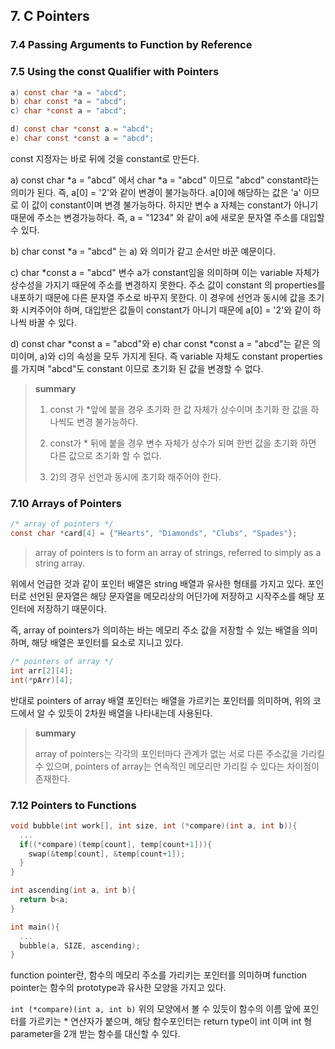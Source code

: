 



## 7. C Pointers

### 7.4 Passing Arguments to Function by Reference





### 7.5 Using the const Qualifier with Pointers

```c
a) const char *a = "abcd";
b) char const *a = "abcd";
c) char *const a = "abcd";

d) const char *const a = "abcd";
e) char const *const a = "abcd";
```

const 지정자는 바로 뒤에 것을 constant로 만든다.

a) const char *a = "abcd" 에서 char *a = "abcd" 이므로 "abcd" constant라는 의미가 된다. 즉, a[0] = '2'와 같이 변경이 불가능하다. a[0]에 해당하는 값은 'a' 이므로 이 값이 constant이며 변경 불가능하다. 하지만 변수 a 자체는 constant가 아니기 때문에 주소는 변경가능하다. 즉, a = "1234" 와 같이 a에 새로운 문자열 주소를 대입할 수 있다.

 b) char const *a = "abcd" 는 a) 와 의미가 같고 순서만 바꾼 예문이다.

 c) char *const a = "abcd" 변수 a가 constant임을 의미하며 이는 variable 자체가 상수성을 가지기 때문에 주소를 변경하지 못한다. 주소 값이 constant 의 properties를 내포하기 때문에 다른 문자열 주소로 바꾸지 못한다.
 이 경우에 선언과 동시에 값을 초기화 시켜주어야 하며, 대입받은 값들이 constant가 아니기 때문에 a[0] = '2'와 같이 하나씩 바꿀 수 있다. 

d) const char *const a = "abcd"와 e) char const *const a = "abcd"는 같은 의미이며, a)와 c)의 속성을 모두 가지게 된다. 즉 variable 자체도 constant properties를 가지며 "abcd"도 constant 이므로 초기화 된 값을 변경할 수 없다.

>**summary**
>
>1) const 가 *앞에 붙을 경우 초기화 한 값 자체가 상수이며 초기화 한 값을 하나씩도 변경 불가능하다.
>
>2) const가 * 뒤에 붙을 경우 변수 자체가 상수가 되며 한번 값을 초기화 하면 다른 값으로 초기화 할 수 없다.
>
>3) 2)의 경우 선언과 동시에 초기화 해주어야 한다.


### 7.10 Arrays of Pointers

```c
/* array of pointers */
const char *card[4] = {"Hearts", "Diamonds", "Clubs", "Spades"};
```

> array of pointers is to form an array of strings, referred to simply as a string array.

위에서 언급한 것과 같이 포인터 배열은 string 배열과 유사한 형태를 가지고 있다. 포인터로 선언된 문자열은 해당 문자열을 메모리상의 어딘가에 저장하고 시작주소를 해당 포인터에 저장하기 때문이다.

즉, array of pointers가 의미하는 바는 메모리 주소 값을 저장할 수 있는 배열을 의미하며, 해당 배열은 포인터를 요소로 지니고 있다.



```c
/* pointers of array */
int arr[2][4];
int(*pArr)[4];
```

반대로 pointers of array 배열 포인터는 배열을 가르키는 포인터를 의미하며, 위의 코드에서 알 수 있듯이 2차원 배열을 나타내는데 사용된다.



> **summary**
>
> array of pointers는 각각의 포인터마다 관계가 없는 서로 다른 주소값을 가리킬 수 있으며, pointers of array는 연속적인 메모리만 가리킬 수 있다는 차이점이 존재한다.



### 7.12 Pointers to Functions

```c
void bubble(int work[], int size, int (*compare)(int a, int b)){
  ...
  if((*compare)(temp[count], temp[count+1])){
    swap(&temp[count], &temp[count+1]);
  }
}

int ascending(int a, int b){
  return b<a;
}

int main(){
  ...
  bubble(a, SIZE, ascending);
}
```

function pointer란, 함수의 메모리 주소를 가리키는 포인터를 의미하며 function pointer는 함수의 prototype과 유사한 모양을 가지고 있다.

`int (*compare)(int a, int b)` 위의 모양에서 볼 수 있듯이 함수의 이름 앞에 포인터를 가르키는 * 연산자가 붙으며, 해당 함수포인터는 return type이 int 이며 int 형 parameter을 2개 받는 함수를 대신할 수 있다.